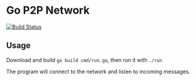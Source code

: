 # Go P2P Network

[![Build Status](https://travis-ci.org/shavit/go-p2pchat.svg?branch=master)](https://travis-ci.org/shavit/go-p2pchat)


## Usage
Download and build `go build cmd/run.go`, then run it with `./run`

The program will connect to the network and listen to incoming messages.
